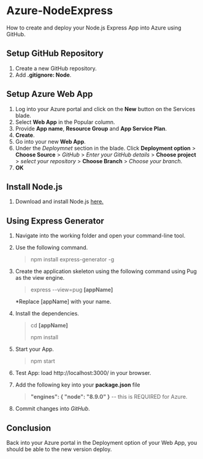 # Azure-NodeExpress
How to create and deploy your Node.js Express App into Azure using GitHub.

## Setup GitHub Repository
1. Create a new GitHub repository.
2. Add **.gitignore: Node**.

## Setup Azure Web App
1. Log into your Azure portal and click on the **New** button on the Services blade.
2. Select **Web App** in the Popular column.
3. Provide **App name**, **Resource Group** and **App Service Plan**.
4. **Create**.
5. Go into your new **Web App**.
6. Under the *Deploymnet* section in the blade. Click **Deployment option** > **Choose Source** > *GitHub* > *Enter your GitHub details* > **Choose project** > *select your repository* > **Choose Branch** > *Choose your branch*.
7. **OK**

## Install Node.js
1. Download and install Node.js 
[here.](https://nodejs.org/en/ "Node.js home page")

## Using Express Generator
1. Navigate into the working folder and open your command-line tool.
2. Use the following command.

    > npm install express-generator -g

3. Create the application skeleton using the following command using Pug as the view engine.

    > express --view=pug **[appName]**

    *Replace [appName] with your name.

4. Install the dependencies.

    >cd **[appName]**
    >
    >npm install

5. Start your App.

    >npm start

6. Test App: load http://localhost:3000/ in your browser.
7. Add the following key into your **package.json** file
    > **"engines": { "node": "8.9.0" }** -- this is REQUIRED for Azure.

8. Commit changes into *GitHub*.

## Conclusion
Back into your Azure portal in the Deployment option of your Web App, you should be able to the new version deploy.
 